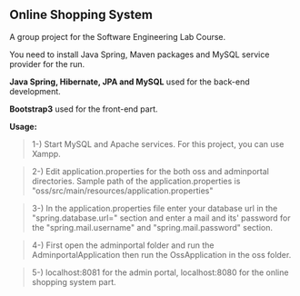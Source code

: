  ## Online Shopping System

A group project for the Software Engineering Lab Course.

You need to install Java Spring, Maven packages and MySQL service provider for the run.

**Java Spring, Hibernate, JPA and MySQL** used for the back-end development.

**Bootstrap3** used for the front-end part.

**Usage:**

>1-) Start MySQL and Apache services. For this project, you can use Xampp.

>2-) Edit application.properties for the both oss and adminportal directories. Sample path of the application.properties is "oss/src/main/resources/application.properties"

>3-) In the application.properties file enter your database url in the "spring.database.url=" section and enter a mail and its' password for the "spring.mail.username" and "spring.mail.password" section.

>4-) First open the adminportal folder and run the AdminportalApplication then run the OssApplication in the oss folder.

>5-) localhost:8081 for the admin portal, localhost:8080 for the online shopping system part.
